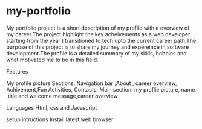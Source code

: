 # my-portfolio

My portfolio project is a short description of my profile with a overview of my career.The project highlight the key acheivements as a web developer starting from the year I transitioned to tech upto the current career path.The purpose of this project is to share my journey  and expereince in software development.The profile is a detailed summary of my skills, hobbies and what motivated me to be in this field.


Features 

My profile picture 
Sections: 
Navigation bar ;About , career overview, Achivement,Fun Activities, Contacts.
Main section: my proflie picture, name ,title and welcome message,career overview
 

Languages
Html, css and Javascript 

setup intructions 
Install latest web browser 







